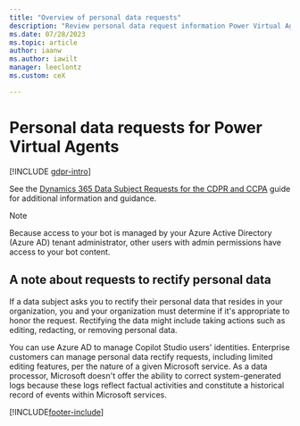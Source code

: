 ```yaml
---
title: "Overview of personal data requests"
description: "Review personal data request information Power Virtual Agents."
ms.date: 07/28/2023
ms.topic: article
author: iaanw
ms.author: iawilt
manager: leeclontz
ms.custom: ceX

---
```


# Personal data requests for Power Virtual Agents

[!INCLUDE [gdpr-intro](~/../shared-content/shared/privacy-includes/gdpr-intro.md)]

See the [Dynamics 365 Data Subject Requests for the CDPR and CCPA](/compliance/regulatory/gdpr-dsr-dynamics365) guide for additional information and guidance.

> [!NOTE]
> Because access to your bot is managed by your Azure Active Directory (Azure AD) tenant administrator, other users with admin permissions have access to your bot content.

## A note about requests to rectify personal data

If a data subject asks you to rectify their personal data that resides in your organization, you and your organization must determine if it's appropriate to honor the request. Rectifying the data might include taking actions such as editing, redacting, or removing personal data.

You can use Azure AD to manage Copilot Studio users' identities. Enterprise customers can manage personal data rectify requests, including limited editing features, per the nature of a given Microsoft service. As a data processor, Microsoft doesn't offer the ability to correct system-generated logs because these logs reflect factual activities and constitute a historical record of events within Microsoft services.

[!INCLUDE[footer-include](includes/footer-banner.md)]
